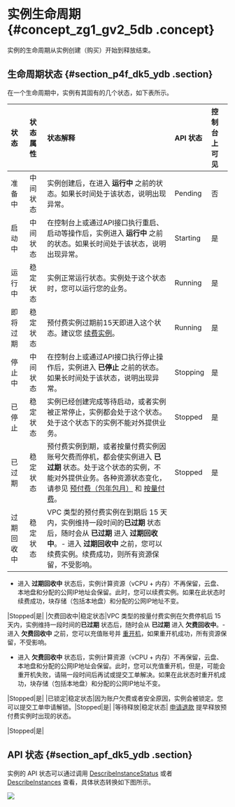 # 实例生命周期 {#concept_zg1_gv2_5db .concept}

实例的生命周期从实例创建（购买）开始到释放结束。

## 生命周期状态 {#section_p4f_dk5_ydb .section}

在一个生命周期中，实例有其固有的几个状态，如下表所示。

|状态|状态属性|状态解释|API 状态|控制台上可见|
|:-|:---|:---|:-----|:-----|
|准备中|中间状态|实例创建后，在进入 **运行中** 之前的状态。如果长时间处于该状态，说明出现异常。|Pending|否|
|启动中|中间状态|在控制台上或通过API接口执行重启、启动等操作后，实例进入 **运行中** 之前的状态。如果长时间处于该状态，说明出现异常。|Starting|是|
|运行中|稳定状态|实例正常运行状态。实例处于这个状态时，您可以运行您的业务。|Running|是|
|即将过期|稳定状态|预付费实例过期前15天即进入这个状态。建议您 [续费实例](../../../../../cn.zh-CN/产品定价/续费实例/续费概览.md#)。|Running|是|
|停止中|中间状态|在控制台上或通过API接口执行停止操作后，实例进入 **已停止** 之前的状态。如果长时间处于该状态，说明出现异常。|Stopping|是|
|已停止|稳定状态|实例已经创建完成等待启动，或者实例被正常停止，实例都会处于这个状态。处于这个状态下的实例不能对外提供业务。|Stopped|是|
|已过期|稳定状态|预付费实例到期，或者按量付费实例因账号欠费而停机，都会使实例进入 **已过期** 状态。处于这个状态的实例，不能对外提供业务。各种资源状态变化，请参见 [预付费（包年包月）](../../../../../cn.zh-CN/产品定价/预付费（包年包月）.md#) 和 [按量付费](../../../../../cn.zh-CN/产品定价/按量付费.md#)。|Stopped|是|
|过期回收中|稳定状态|VPC 类型的预付费实例在到期后 15 天内，实例维持一段时间的**已过期** 状态后，随时会从 **已过期** 进入 **过期回收中**。-   进入 **过期回收中** 之前，您可以续费实例。续费成功，则所有资源保留，不受影响。
-   进入 **过期回收中** 状态后，实例计算资源（vCPU + 内存）不再保留，云盘、本地盘和分配的公网IP地址会保留。此时，您可以续费实例。如果在此状态时续费成功，块存储（包括本地盘）和分配的公网IP地址不变。

|Stopped|是|
|欠费回收中|稳定状态|VPC 类型的按量付费实例在欠费停机后 15 天内，实例维持一段时间的**已过期** 状态后，随时会从 **已过期** 进入 **欠费回收中**。-   进入 **欠费回收中** 之前，您可以充值账号并 [重开机](../../../../../cn.zh-CN/用户指南/实例/重开机.md#)，如果重开机成功，所有资源保留，不受影响。
-   进入 **欠费回收中** 状态后，实例计算资源（vCPU + 内存）不再保留，云盘、本地盘和分配的公网IP地址会保留。此时，您可以充值重开机，但是，可能会重开机失败，请隔一段时间后再试或提交工单解决。如果在此状态时重开机成功，块存储（包括本地盘）和分配的公网IP地址不变。

|Stopped|是|
|已锁定|稳定状态|因为账户欠费或者安全原因，实例会被锁定。您可以提交工单申请解锁。|Stopped|是|
|等待释放|稳定状态| [申请退款](https://help.aliyun.com/document_detail/37096.html) 提早释放预付费实例时出现的状态。

 |Stopped|是|

## API 状态 {#section_apf_dk5_ydb .section}

实例的 API 状态可以通过调用 [DescribeInstanceStatus](../../../../../cn.zh-CN/API参考/实例/DescribeInstanceStatus.md#) 或者 [DescribeInstances](../../../../../cn.zh-CN/API参考/实例/DescribeInstances.md#) 查看，具体状态转换如下图所示。

![](http://static-aliyun-doc.oss-cn-hangzhou.aliyuncs.com/assets/img/9551/15476396215105_zh-CN.png)

